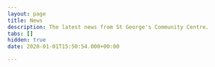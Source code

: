 ```yaml
---
layout: page
title: News
description: The latest news from St George's Community Centre.
tabs: []
hidden: true
date: 2020-01-01T15:50:54.000+00:00

---
```

